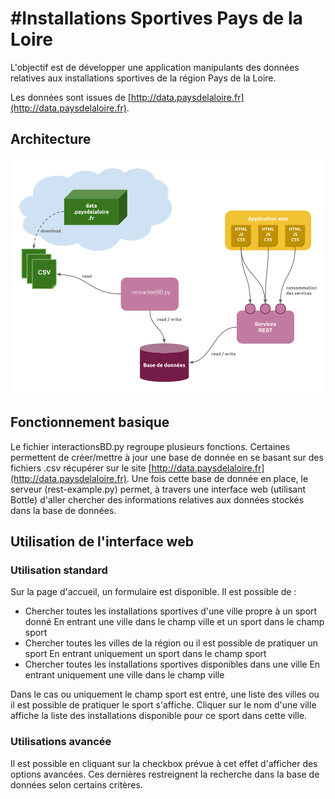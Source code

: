 #Installations Sportives Pays de la Loire 
========

L'objectif est de développer une application manipulants des données relatives aux installations sportives de la région Pays de la Loire.

Les données sont issues de [http://data.paysdelaloire.fr](http://data.paysdelaloire.fr).

## Architecture

![architecture.png](img/architecture.png)

## Fonctionnement basique

Le fichier interactionsBD.py regroupe plusieurs fonctions.
Certaines permettent de créer/mettre à jour une base de donnée en se basant sur des fichiers .csv récupérer sur le site [http://data.paysdelaloire.fr](http://data.paysdelaloire.fr).
Une fois cette base de donnée en place, le serveur (rest-example.py) permet, à travers une interface web (utilisant Bottle) d'aller chercher des informations relatives aux données stockés dans la base de données.

## Utilisation de l'interface web

### Utilisation standard

Sur la page d'accueil, un formulaire est disponible. Il est possible de : 

- Chercher toutes les installations sportives d'une ville propre à un sport donné
	En entrant une ville dans le champ ville et un sport dans le champ sport
- Chercher toutes les villes de la région ou il est possible de pratiquer un sport
	En entrant uniquement un sport dans le champ sport
- Chercher toutes les installations sportives disponibles dans une ville
	En entrant uniquement une ville dans le champ ville

Dans le cas ou uniquement le champ sport est entré, une liste des villes ou il est possible de pratiquer le sport s'affiche. Cliquer sur le nom d'une ville affiche la liste des installations disponible pour ce sport dans cette ville.

### Utilisations avancée

Il est possible en cliquant sur la checkbox prévue à cet effet d'afficher des options avancées.
Ces dernières restreignent la recherche dans la base de données selon certains critères.
